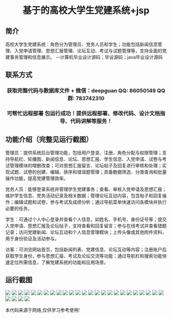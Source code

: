 <p><h1 align="center">基于的高校大学生党建系统+jsp</h1></p>

## 简介
高校大学生党建系统：角色分为管理员、党务人员和学生；功能包括新闻信息管理、入党申请管理、思想汇报管理、论坛互动、考试与试题管理等，支持全面的党建事务管理和信息展示。    --计算机毕业设计源码；毕设源码；java毕业设计源码


## 联系方式
<p><h3 align="center">获取完整代码与数据库文件 + 微信：deepguan QQ: 86050149 QQ群: 783742310</h3></p>
<p><h3 align="center">可帮忙远程部署 包运行成功！提供远程部署、修改代码、设计文档指导、代码讲解等服务！</h3></p>

## 功能介绍（完整见运行截图）
管理员：提供系统后台管理功能，包括用户登录、注册、角色分配与权限管理；支持导航栏、轮播图、新闻信息、论坛、思想汇报、学生信息、入党申请、试卷与考试管理模块的增删改查；可对思想汇报留言、论坛帖子及回复进行审核和处理；实现试题、试卷的创建、编辑、排序和错误题管理；具备数据筛选、分类查询和批量操作功能，提高党建管理效率。

党务人员：能够登录系统并管理学生党建事务；查看、审核入党申请及思想汇报；维护学生信息、党务活动记录及相关数据；管理论坛互动内容，包含帖子和回复操作；编辑试题和试卷，参与考试及成绩分析；通过导航菜单快速访问各模块并执行必要的任务。

学生：可通过个人中心登录并查看个人信息，如姓名、手机号、身份证号等；提交入党申请、思想汇报及论坛帖子，支持查看和回复留言；参与在线考试并查看错题记录；访问党建新闻、论坛互动和个人信息管理模块；上传头像或其他附件资料，用于身份验证及活动参与。

访客：可浏览网站首页，包括新闻列表、党建信息、论坛互动等内容；注册账户后获取学生身份，参与思想汇报、考试及论坛交流等功能；通过导航栏和搜索功能快速定位所需信息，了解党建系统的功能和应用场景。


## 运行截图
![](https://bs-1329754181.cos.ap-shanghai.myqcloud.com/ssm/CollegeStudentPartyBuildingSystem/img/001.jpg)
![](https://bs-1329754181.cos.ap-shanghai.myqcloud.com/ssm/CollegeStudentPartyBuildingSystem/img/002.jpg)
![](https://bs-1329754181.cos.ap-shanghai.myqcloud.com/ssm/CollegeStudentPartyBuildingSystem/img/003.jpg)
![](https://bs-1329754181.cos.ap-shanghai.myqcloud.com/ssm/CollegeStudentPartyBuildingSystem/img/004.jpg)
![](https://bs-1329754181.cos.ap-shanghai.myqcloud.com/ssm/CollegeStudentPartyBuildingSystem/img/005.jpg)
![](https://bs-1329754181.cos.ap-shanghai.myqcloud.com/ssm/CollegeStudentPartyBuildingSystem/img/006.jpg)
![](https://bs-1329754181.cos.ap-shanghai.myqcloud.com/ssm/CollegeStudentPartyBuildingSystem/img/007.jpg)
![](https://bs-1329754181.cos.ap-shanghai.myqcloud.com/ssm/CollegeStudentPartyBuildingSystem/img/008.jpg)
![](https://bs-1329754181.cos.ap-shanghai.myqcloud.com/ssm/CollegeStudentPartyBuildingSystem/img/009.jpg)
![](https://bs-1329754181.cos.ap-shanghai.myqcloud.com/ssm/CollegeStudentPartyBuildingSystem/img/010.jpg)
![](https://bs-1329754181.cos.ap-shanghai.myqcloud.com/ssm/CollegeStudentPartyBuildingSystem/img/011.jpg)
![](https://bs-1329754181.cos.ap-shanghai.myqcloud.com/ssm/CollegeStudentPartyBuildingSystem/img/012.jpg)
![](https://bs-1329754181.cos.ap-shanghai.myqcloud.com/ssm/CollegeStudentPartyBuildingSystem/img/013.jpg)
![](https://bs-1329754181.cos.ap-shanghai.myqcloud.com/ssm/CollegeStudentPartyBuildingSystem/img/014.jpg)
![](https://bs-1329754181.cos.ap-shanghai.myqcloud.com/ssm/CollegeStudentPartyBuildingSystem/img/015.jpg)
![](https://bs-1329754181.cos.ap-shanghai.myqcloud.com/ssm/CollegeStudentPartyBuildingSystem/img/016.jpg)
![](https://bs-1329754181.cos.ap-shanghai.myqcloud.com/ssm/CollegeStudentPartyBuildingSystem/img/017.jpg)
![](https://bs-1329754181.cos.ap-shanghai.myqcloud.com/ssm/CollegeStudentPartyBuildingSystem/img/018.jpg)
![](https://bs-1329754181.cos.ap-shanghai.myqcloud.com/ssm/CollegeStudentPartyBuildingSystem/img/019.jpg)
![](https://bs-1329754181.cos.ap-shanghai.myqcloud.com/ssm/CollegeStudentPartyBuildingSystem/img/020.jpg)
![](https://bs-1329754181.cos.ap-shanghai.myqcloud.com/ssm/CollegeStudentPartyBuildingSystem/img/021.jpg)
![](https://bs-1329754181.cos.ap-shanghai.myqcloud.com/ssm/CollegeStudentPartyBuildingSystem/img/022.jpg)
![](https://bs-1329754181.cos.ap-shanghai.myqcloud.com/ssm/CollegeStudentPartyBuildingSystem/img/023.jpg)
![](https://bs-1329754181.cos.ap-shanghai.myqcloud.com/ssm/CollegeStudentPartyBuildingSystem/img/024.jpg)
![](https://bs-1329754181.cos.ap-shanghai.myqcloud.com/ssm/CollegeStudentPartyBuildingSystem/img/025.jpg)
![](https://bs-1329754181.cos.ap-shanghai.myqcloud.com/ssm/CollegeStudentPartyBuildingSystem/img/026.jpg)
![](https://bs-1329754181.cos.ap-shanghai.myqcloud.com/ssm/CollegeStudentPartyBuildingSystem/img/027.jpg)
![](https://bs-1329754181.cos.ap-shanghai.myqcloud.com/ssm/CollegeStudentPartyBuildingSystem/img/028.jpg)
![](https://bs-1329754181.cos.ap-shanghai.myqcloud.com/ssm/CollegeStudentPartyBuildingSystem/img/029.jpg)

<p>本代码来源于网络,仅供学习参考使用!</p>
